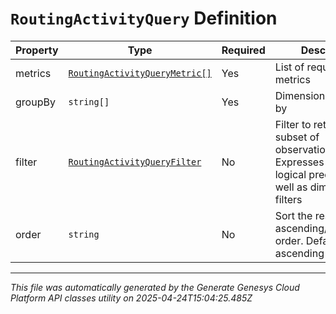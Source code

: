 # `RoutingActivityQuery` Definition

| Property | Type | Required | Description |
|----------|------|----------|-------------|
| metrics | [`RoutingActivityQueryMetric[]`](routingactivityquerymetric-definition.md) | Yes | List of requested metrics |
| groupBy | `string[]` | Yes | Dimension(s) to group by |
| filter | [`RoutingActivityQueryFilter`](routingactivityqueryfilter-definition.md) | No | Filter to return a subset of observations. Expresses boolean logical predicates as well as dimensional filters |
| order | `string` | No | Sort the result set in ascending/descending order. Default is ascending |

---

*This file was automatically generated by the Generate Genesys Cloud Platform API classes utility on 2025-04-24T15:04:25.485Z*
